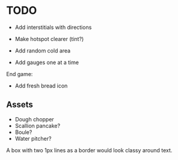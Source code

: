 # TODO

* Add interstitials with directions
* Make hotspot clearer (tint?)

* Add random cold area
* Add gauges one at a time

End game:

* Add fresh bread icon

## Assets

* Dough chopper
* Scallion pancake?
* Boule?
* Water pitcher?

A box with two 1px lines as a border would look classy around text.

